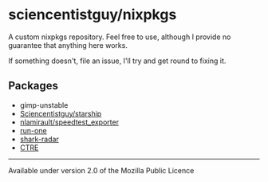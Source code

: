 # sciencentistguy/nixpkgs

A custom nixpkgs repository. Feel free to use, although I provide no guarantee that anything here works.

If something doesn't, file an issue, I'll try and get round to fixing it.

## Packages

- gimp-unstable
- [Sciencentistguy/starship](https://github.com/Sciencentistguy/starship)
- [nlamirault/speedtest_exporter](https://github.com/nlamirault/speedtest_exporter)
- [run-one](https://launchpad.net/ubuntu/+source/run-one/1.17-0ubuntu1)
- [shark-radar](https://git.lavender.software/charlotte/shark-radar/src/commit/da2d21ab3e287f535900f7494bdc33911e1d69a3)
- [CTRE](https://github.com/hanickadot/compile-time-regular-expressions)

---

Available under version 2.0 of the Mozilla Public Licence

